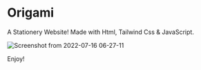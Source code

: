 # Origami
A Stationery Website! Made with Html, Tailwind Css & JavaScript.


![Screenshot from 2022-07-16 06-27-11](https://user-images.githubusercontent.com/78796441/179328086-524766db-cacc-450a-b263-ac03e760a148.png)


Enjoy!
